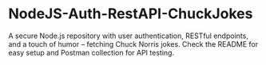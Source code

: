 # NodeJS-Auth-RestAPI-ChuckJokes
A secure Node.js repository with user authentication, RESTful endpoints, and a touch of humor – fetching Chuck Norris jokes. Check the README for easy setup and Postman collection for API testing.
